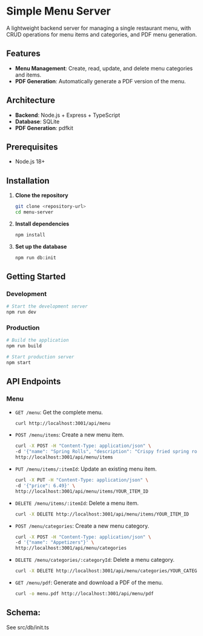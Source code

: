 # Simple Menu Server

A lightweight backend server for managing a single restaurant menu, with CRUD operations for menu items and categories, and PDF menu generation.

## Features

- **Menu Management**: Create, read, update, and delete menu categories and items.
- **PDF Generation**: Automatically generate a PDF version of the menu.

## Architecture

- **Backend**: Node.js + Express + TypeScript
- **Database**: SQLite
- **PDF Generation**: pdfkit

## Prerequisites

- Node.js 18+

## Installation

1. **Clone the repository**
   ```bash
   git clone <repository-url>
   cd menu-server
   ```

2. **Install dependencies**
   ```bash
   npm install
   ```

3. **Set up the database**
   ```bash
   npm run db:init
   ```

## Getting Started

### Development

```bash
# Start the development server
npm run dev
```

### Production

```bash
# Build the application
npm run build

# Start production server
npm start
```

## API Endpoints

### Menu

- `GET /menu`: Get the complete menu.
  ```bash
  curl http://localhost:3001/api/menu
  ```
- `POST /menu/items`: Create a new menu item.
  ```bash
  curl -X POST -H "Content-Type: application/json" \
  -d '{"name": "Spring Rolls", "description": "Crispy fried spring rolls.", "price": 5.99, "menuCategoryId": "YOUR_CATEGORY_ID"}' \
  http://localhost:3001/api/menu/items
  ```
- `PUT /menu/items/:itemId`: Update an existing menu item.
  ```bash
  curl -X PUT -H "Content-Type: application/json" \
  -d '{"price": 6.49}' \
  http://localhost:3001/api/menu/items/YOUR_ITEM_ID
  ```
- `DELETE /menu/items/:itemId`: Delete a menu item.
  ```bash
  curl -X DELETE http://localhost:3001/api/menu/items/YOUR_ITEM_ID
  ```
- `POST /menu/categories`: Create a new menu category.
  ```bash
  curl -X POST -H "Content-Type: application/json" \
  -d '{"name": "Appetizers"}' \
  http://localhost:3001/api/menu/categories
- `DELETE /menu/categories/:categoryId`: Delete a menu category.
  ```bash
  curl -X DELETE http://localhost:3001/api/menu/categories/YOUR_CATEGORY_ID
  ```
- `GET /menu/pdf`: Generate and download a PDF of the menu.
  ```bash
  curl -o menu.pdf http://localhost:3001/api/menu/pdf
  ```

## Schema:
See src/db/init.ts